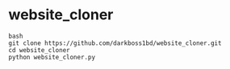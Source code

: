 # website_cloner

```
bash
git clone https://github.com/darkboss1bd/website_cloner.git
cd website_cloner
python website_cloner.py
```
